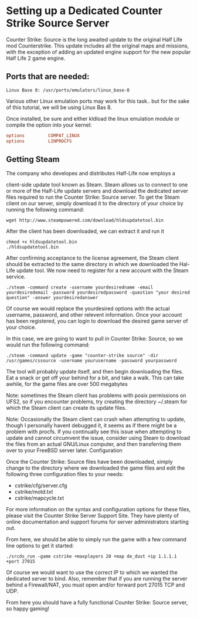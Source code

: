 # Setting up a Dedicated Counter Strike Source Server

Counter Strike: Source is the long awaited update to the original Half Life mod Counterstrike. This update includes all the original maps and missions, with the exception of adding an updated engine support for the new popular Half Life 2 game engine.

## Ports that are needed:

`Linux Base 8: /usr/ports/emulators/linux_base-8`

Various other Linux emulation ports may work for this task.. but for the sake of this tutorial, we will be using Linux Bas 8.

Once installed, be sure and either kldload the linux emulation module or compile the option into your kernel:
```conf
options         COMPAT_LINUX
options         LINPROCFS
```

## Getting Steam

The company who developes and distributes Half-Life now employs a

client-side update tool known as Steam. Steam allows us to connect to one or more of the Half-Life update servers and download the dedicated server files required to run the Counter Strike: Source server. To get the Steam client on our server, simply download it to the directory of your choice by running the following command:

```shell
wget http://www.steampowered.com/download/hldsupdatetool.bin
```

After the client has been downloaded, we can extract it and run it

```shell
chmod +x hldsupdatetool.bin
./hldsupdatetool.bin 
```

After confirming acceptance to the license agreement, the Steam client should be extracted to the same directory in which we downloaded the Hal-Life update tool. We now need to register for a new account with the Steam service.

```shell
./steam -command create -username yourdesiredname -email yourdesiredemail -password yourdesiredpassword -question "your desired question" -answer yourdesiredanswer
```

Of course we would replace the yourdesired options with the actual username, password, and other relevent information. Once your account has been registered, you can login to download the desired game server of your choice.

In this case, we are going to want to pull in Counter Strike: Source, so we would run the following command:

```shell
./steam -command update -game "counter-strike source" -dir /usr/games/cssource -username yourusername -password yourpassword
```

The tool will probably update itself, and then begin downloading the files. Eat a snack or get off your behind for a bit, and take a walk. This can take awhile, for the game files are over 500 megabytes

Note: sometimes the Steam client has problems with posix permissions on UFS2, so if you encounter problems, try creating the directory ~/.steam for which the Steam client can create its update files.

Note: Occasionally the Steam client can crash when attempting to update, though I personally havent debugged it, it seems as if there might be a problem with procfs. If you continually see this issue when attempting to update and cannot circumvent the issue, consider using Steam to download the files from an actual GNU/Linux computer, and then transferring them over to your FreeBSD server later.
Configuration

Once the Counter Strike: Source files have been downloaded, simply change to the directory where we downloaded the game files and edit the following three configuration files to your needs:

* cstrike/cfg/server.cfg
* cstrike/motd.txt
* cstrike/mapcycle.txt

For more information on the syntax and configuration options for these files, please visit the Counter Strike Server Support Site. They have plenty of online documentation and support forums for server administrators starting out.

From here, we should be able to simply run the game with a few command line options to get it started:

```shell
./srcds_run -game cstrike +maxplayers 20 +map de_dust +ip 1.1.1.1 +port 27015
```

Of course we would want to use the correct IP to which we wanted the dedicated server to bind. Also, remember that if you are running the server behind a Firewall/NAT, you must open and/or forward port 27015 TCP and UDP.

From here you should have a fully functional Counter Strike: Source server, so happy gaming!